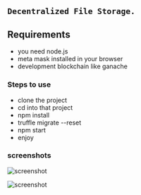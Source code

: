 ## ``` Decentralized File Storage. ```

## Requirements 
- you need node.js
- meta mask installed in your browser
- development blockchain like ganache 


### Steps to use
- clone the project 
- cd into that project 
- npm install
- truffle migrate --reset
- npm start
- enjoy 

### screenshots 

![screenshot](Screenshot1.png)


![screenshot](Screenshot2.png)


